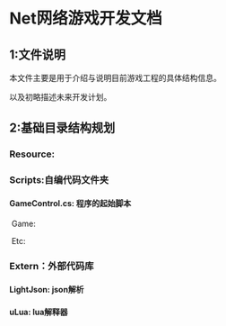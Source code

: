 # Net网络游戏开发文档

## 1:文件说明

本文件主要是用于介绍与说明目前游戏工程的具体结构信息。

以及初略描述未来开发计划。

## 2:基础目录结构规划

### Resource:

### Scripts:自编代码文件夹

#### 	GameControl.cs: 程序的起始脚本

​	Game:

​	Etc:

### Extern：外部代码库

#### 	LightJson: json解析

#### 	uLua: lua解释器

​	

